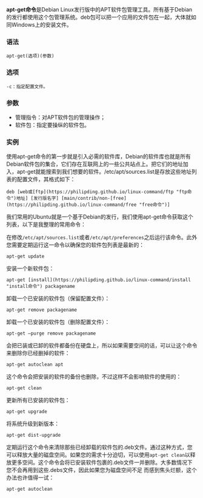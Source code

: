 **apt-get命令**是Debian Linux发行版中的APT软件包管理工具。所有基于Debian的发行都使用这个包管理系统。deb包可以把一个应用的文件包在一起，大体就如同Windows上的安装文件。

### 语法  

```
apt-get(选项)(参数)
```

### 选项  

```
-c：指定配置文件。
```

### 参数  

*   管理指令：对APT软件包的管理操作；
*   软件包：指定要操纵的软件包。

### 实例  

使用apt-get命令的第一步就是引入必需的软件库，Debian的软件库也就是所有Debian软件包的集合，它们存在互联网上的一些公共站点上。把它们的地址加入，apt-get就能搜索到我们想要的软件。/etc/apt/sources.list是存放这些地址列表的配置文件，其格式如下：

```
deb [web或[ftp](https://philipding.github.io/linux-command/ftp "ftp命令")地址] [发行版名字] [main/contrib/non-[free](https://philipding.github.io/linux-command/free "free命令")]
```

我们常用的Ubuntu就是一个基于Debian的发行，我们使用apt-get命令获取这个列表，以下是我整理的常用命令：

在修改`/etc/apt/sources.list`或者`/etc/apt/preferences`之后运行该命令。此外您需要定期运行这一命令以确保您的软件包列表是最新的：

```
apt-get update
```

安装一个新软件包：

```
apt-get [install](https://philipding.github.io/linux-command/install "install命令") packagename
```

卸载一个已安装的软件包（保留配置文件）：

```
apt-get remove packagename
```

卸载一个已安装的软件包（删除配置文件）：

```
apt-get –purge remove packagename
```

会把已装或已卸的软件都备份在硬盘上，所以如果需要空间的话，可以让这个命令来删除你已经删掉的软件：

```
apt-get autoclean apt
```

这个命令会把安装的软件的备份也删除，不过这样不会影响软件的使用的：

```
apt-get clean
```

更新所有已安装的软件包：

```
apt-get upgrade
```

将系统升级到新版本：

```
apt-get dist-upgrade
```

定期运行这个命令来清除那些已经卸载的软件包的.deb文件。通过这种方式，您可以释放大量的磁盘空间。如果您的需求十分迫切，可以使用`apt-get clean`以释放更多空间。这个命令会将已安装软件包裹的.deb文件一并删除。大多数情况下您不会再用到这些.debs文件，因此如果您为磁盘空间不足 而感到焦头烂额，这个办法也许值得一试：

```
apt-get autoclean
```